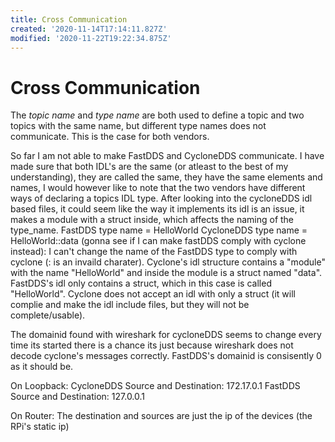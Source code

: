 ```yaml
---
title: Cross Communication
created: '2020-11-14T17:14:11.827Z'
modified: '2020-11-22T19:22:34.875Z'
---
```


# Cross Communication

The *topic name* and *type name* are both used to define a topic and two topics with the same name, but different type names does not communicate. This is the case for both vendors.

So far I am not able to make FastDDS and CycloneDDS communicate. I have made sure that both IDL's are the same (or atleast to the best of my understanding), they are called the same, they have the same elements and names, I would however like to note that the two vendors have different ways of declaring a topics IDL type. 
After looking into the cycloneDDS idl based files, it could seem like the way it implements its idl is an issue, it makes a module with a struct inside, which affects the naming of the type_name.
FastDDS type name = HelloWorld
CycloneDDS type name = HelloWorld::data
(gonna see if I can make fastDDS comply with cyclone instead): I can't change the name of the FastDDS type to comply with cyclone (: is an invaild charater).
Cyclone's idl structure contains a "module" with the name "HelloWorld" and inside the module is a struct named "data". FastDDS's idl only contains a struct, which in this case is called "HelloWorld". Cyclone does not accept an idl with only a struct (it will complie and make the idl include files, but they will not be complete/usable).

The domainid found with wireshark for cycloneDDS seems to change every time its started there is a chance its just because wireshark does not decode cyclone's messages correctly. FastDDS's domainid is consisently 0 as it should be.

On Loopback:
CycloneDDS Source and Destination: 172.17.0.1
FastDDS Source and Destination: 127.0.0.1

On Router:
The destination and sources are just the ip of the devices (the RPi's static ip)

